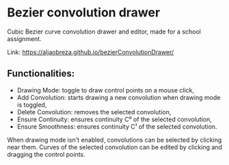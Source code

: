 # Bezier convolution drawer

Cubic Bezier curve convolution drawer and editor, made for a school assignment.

Link: https://aljaobreza.github.io/bezierConvolutionDrawer/

Functionalities:
-
 - Drawing Mode: toggle to draw control points on a mouse click,
 - Add Convolution: starts drawing a new convolution when drawing mode is toggled,
 - Delete Convolution: removes the selected convolution,
 - Ensure Continuity: ensures continuity C⁰ of the selected convolution,
 - Ensure Smoothness: ensures continuity C¹ of the selected convolution.

When drawing mode isn't enabled, convolutions can be selected by clicking near them. Curves of the selected convolution can be edited by clicking and dragging the control points.
